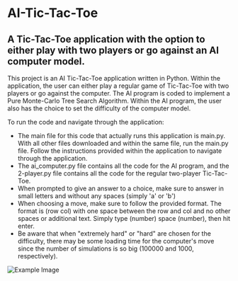 # AI-Tic-Tac-Toe


## A Tic-Tac-Toe application with the option to either play with two players or go against an AI computer model. 

This project is an AI Tic-Tac-Toe application written in Python. Within the application, the user can either play a regular game of Tic-Tac-Toe with two players or go against the computer. The AI program is coded to implement a Pure Monte-Carlo Tree Search Algorithm. Within the AI program, the user also has the choice to set the difficulty of the computer model.

To run the code and navigate through the application:
   * The main file for this code that actually runs this application is main.py. With all other files downloaded and within the same file, run the main.py file. Follow the instructions provided within the application to navigate through the application.
   * The ai_computer.py file contains all the code for the AI program, and the 2-player.py file contains all the code for the regular two-player Tic-Tac-Toe. 
   * When prompted to give an answer to a choice, make sure to answer in small letters and without any spaces (simply 'a' or 'b')
   * When choosing a move, make sure to follow the provided format. The format is (row col) with one space between the row and col and no other spaces or additional text. Simply type (number) space (number), then hit enter.
   * Be aware that when "extremely hard" or "hard" are chosen for the difficulty, there may be some loading time for the computer's move since the number of simulations is so big (100000 and 1000, respectively). 

<img src="https://titushyunkyu.com/images/mctc%20tic-tac-toe.png" alt = "Example Image">
